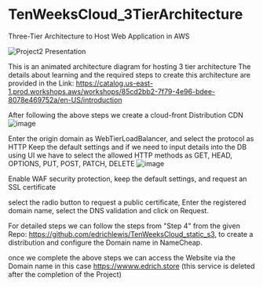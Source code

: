 # TenWeeksCloud_3TierArchitecture
Three-Tier Architecture to Host Web Application in AWS

![Project2 Presentation](https://github.com/edrichlewis/TenWeeksCloud_3TierArchitecture/assets/105597780/babd4108-e5cb-43be-8215-f64d2d5b058c)


This is an animated architecture diagram for hosting 3 tier architecture
The details about learning and the required steps to create this architecture are provided in the Link: https://catalog.us-east-1.prod.workshops.aws/workshops/85cd2bb2-7f79-4e96-bdee-8078e469752a/en-US/introduction

After following the above steps we create a cloud-front Distribution CDN
![image](https://github.com/edrichlewis/TenWeeksCloud_3TierArchitecture/assets/105597780/b0e9721f-40dc-4e39-b6cb-58a0ca7c6902)

Enter the origin domain as WebTierLoadBalancer, and select the protocol as HTTP
Keep the default settings and if we need to input details into the DB using UI we have to select the allowed HTTP methods as GET, HEAD, OPTIONS, PUT, POST, PATCH, DELETE 
![image](https://github.com/edrichlewis/TenWeeksCloud_3TierArchitecture/assets/105597780/77670a36-f76b-4bf1-a4ea-c08dfd08645b)

Enable WAF security protection, keep the default settings, and request an SSL certificate 

select the radio button to request a public certificate, Enter the registered domain name, select the DNS validation and click on Request.

For detailed steps we can follow the steps from "Step 4" from the given Repo: https://github.com/edrichlewis/TenWeeksCloud_static_s3, to create a distribution and configure the Domain name in NameCheap.

once we complete the above steps we can access the Website via the Domain name in this case https://wwww.edrich.store  (this service is deleted after the completion of the Project)

